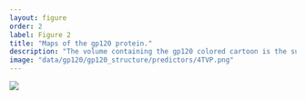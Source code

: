 ```yaml
---
layout: figure
order: 2
label: Figure 2
title: "Maps of the gp120 protein."
description: "The volume containing the gp120 colored cartoon is the surface plot of the entire trimeric gp120/gp41 ecto domain of the HIV receptor-binding complex. In A and B, we show the distance-rsa model prediction versus empricial ($$ dN/dS $$) correlation plotted onto the gp120 structure. Red colors represent relatively high correlations--regions in red are on average experiencing more rapid evolution. Blue colors represent relatively low correlations--regions in blue are on average experiencing slower evolution. The correlations control for RSA. For reference, we add glycosylations to the structure in B. In C and D, we show the predicted ($$ dN/dS $$) from the distance-rsa combined model. Sites that are red are predicted to be evolving more rapidly and those in blue are predicted to be evolving more slowly. In D, we add glycosylations to the predicted dN/dS structure."
image: "data/gp120/gp120_structure/predictors/4TVP.png"
---
```

<img src="{{ site.baseurl }}/data/gp120/gp120_structure/predictors/4TVP.png">
